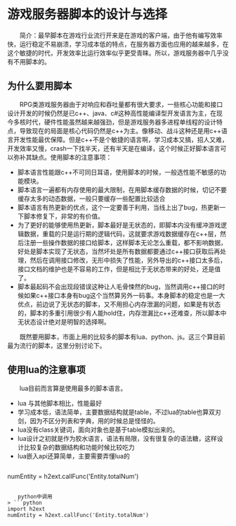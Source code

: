 # 游戏服务器脚本的设计与选择
　　简介：最早脚本在游戏行业流行开来是在游戏的客户端，由于他有编写效率快，运行稳定不易崩溃，学习成本低的特点，在服务器方面也应用的越来越多，在这个敏捷的时代，开发效率比运行效率似乎更受青睐。所以，游戏服务器中几乎没有不用脚本的。

## 为什么要用脚本
　　RPG类游戏服务器由于对响应和吞吐量都有很大要求，一些核心功能和接口设计开发的时候仍然是已c++、java、c#这种高性能编译型开发语言为主，在现今多核时代，硬件性能虽然越来越强劲，但是游戏服务器多进程单线程的设计特点，导致现在的局面是核心代码仍然是c++为主。像移动、战斗这种还是用c++语言开发性能最优保障。但是c++不是个敏捷的语言啊，学习成本又搞，招人又难，开发效率又慢，crash一下找半天，还有半天是在编译，这个时候正好脚本语言可以弥补其缺点。使用脚本的注意事项：

- 脚本语言性能跟c++不可同日耳语，使用脚本的时候，一般选性能不敏感的功能模块。
- 脚本语言一遍都有内存使用的最大限制，在用脚本缓存数据的时候，切记不要缓存太多的动态数据，一般只要缓存一些配置比较适合
- 脚本语言有热更新的优点，这个一定要善于利用，当线上出了bug，热更新一下脚本修复下，非常的有价值。
- 为了更好的能够使用热更新，脚本最好是无状态的，即脚本内没有缓冲游戏逻辑数据，重载的只是运行期的逻辑代码，这就要求游戏数据缓存在c++层，然后注册一些操作数据的接口给脚本，这样脚本无论怎么重载，都不影响数据，好处是脚本实现了无状态，当然坏处是所有数据都要通过c++接口获取后再处理，然后在调用接口修改，无形中损失了性能，另外导出的c++接口太多后，接口文档的维护也是不容易的工作，但是相比于无状态带来的好处，还是值了。
- 脚本最起码不会出现段错误这种让人毛骨悚然的bug，当然调用c++接口的时候如果c++接口本身有bug这个当然算另外一码事。本身脚本的稳定也是一大优点，前边说了无状态的脚本，又不用担心内存泄漏的问题，如果是有状态的，脚本的多重引用很少有人能hold住，内存泄漏比c++还难查，所以脚本中无状态设计绝对是明智的选择啊。

　　既然要用脚本，市面上用的比较多的脚本有lua、python、js。这三个算目前最为流行的脚本，这里分别讨论下。

## 使用lua的注意事项
　　lua目前而言算是使用最多的脚本语言。

- lua 与其他脚本相比，性能最好
- 学习成本低，语法简单，主要数据结构就是table，不过lua的table也算双刃剑，因为不区分列表和字典，用的时候总是怪怪的。
- lua没有class关键词，面向对象也是基于table模拟出来的。
- lua设计之初就是作为胶水语言，语法有局限，没有很复杂的语法糖，这样设计比较复杂的数据结构和功能时候比较吃力
- lua嵌入api还算简单，主要需要弄懂lua的

> ```lua
numEntity = h2ext.callFunc('Entity.totalNum')
```

　　python中调用
> ```python
import h2ext
numEntity = h2ext.callFunc('Entity.totalNum')
```


    